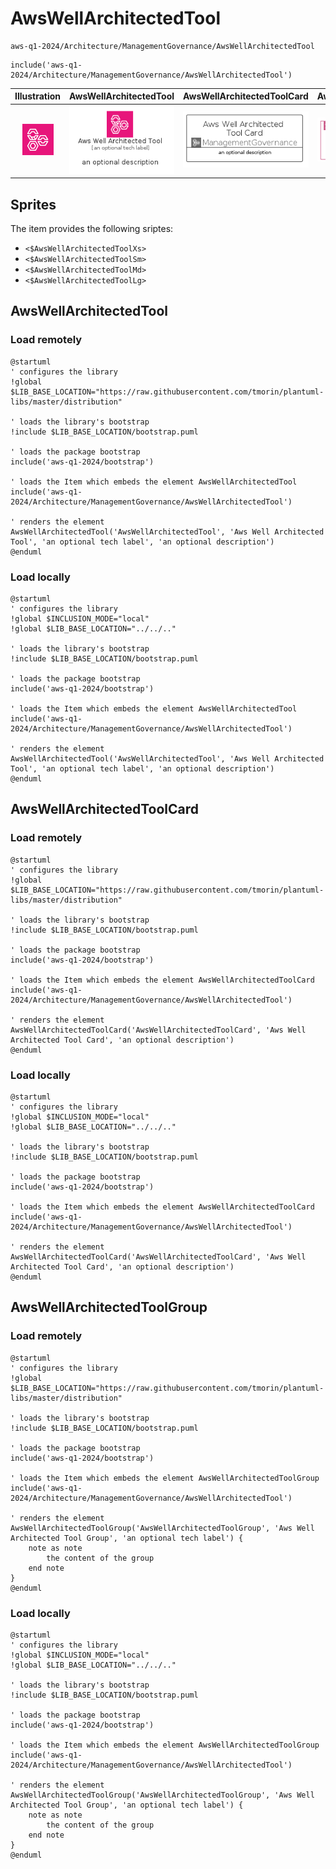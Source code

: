 # AwsWellArchitectedTool


```text
aws-q1-2024/Architecture/ManagementGovernance/AwsWellArchitectedTool
```

```text
include('aws-q1-2024/Architecture/ManagementGovernance/AwsWellArchitectedTool')
```



| Illustration | AwsWellArchitectedTool | AwsWellArchitectedToolCard | AwsWellArchitectedToolGroup |
| :---: | :---: | :---: | :---: |
| ![illustration for Illustration](../../../aws-q1-2024/Architecture/ManagementGovernance/AwsWellArchitectedTool.png) | ![illustration for AwsWellArchitectedTool](../../../aws-q1-2024/Architecture/ManagementGovernance/AwsWellArchitectedTool.Local.png) | ![illustration for AwsWellArchitectedToolCard](../../../aws-q1-2024/Architecture/ManagementGovernance/AwsWellArchitectedToolCard.Local.png) | ![illustration for AwsWellArchitectedToolGroup](../../../aws-q1-2024/Architecture/ManagementGovernance/AwsWellArchitectedToolGroup.Local.png) |



## Sprites
The item provides the following sriptes:

- `<$AwsWellArchitectedToolXs>`
- `<$AwsWellArchitectedToolSm>`
- `<$AwsWellArchitectedToolMd>`
- `<$AwsWellArchitectedToolLg>`





## AwsWellArchitectedTool

### Load remotely
```plantuml
@startuml
' configures the library
!global $LIB_BASE_LOCATION="https://raw.githubusercontent.com/tmorin/plantuml-libs/master/distribution"

' loads the library's bootstrap
!include $LIB_BASE_LOCATION/bootstrap.puml

' loads the package bootstrap
include('aws-q1-2024/bootstrap')

' loads the Item which embeds the element AwsWellArchitectedTool
include('aws-q1-2024/Architecture/ManagementGovernance/AwsWellArchitectedTool')

' renders the element
AwsWellArchitectedTool('AwsWellArchitectedTool', 'Aws Well Architected Tool', 'an optional tech label', 'an optional description')
@enduml
```

### Load locally
```plantuml
@startuml
' configures the library
!global $INCLUSION_MODE="local"
!global $LIB_BASE_LOCATION="../../.."

' loads the library's bootstrap
!include $LIB_BASE_LOCATION/bootstrap.puml

' loads the package bootstrap
include('aws-q1-2024/bootstrap')

' loads the Item which embeds the element AwsWellArchitectedTool
include('aws-q1-2024/Architecture/ManagementGovernance/AwsWellArchitectedTool')

' renders the element
AwsWellArchitectedTool('AwsWellArchitectedTool', 'Aws Well Architected Tool', 'an optional tech label', 'an optional description')
@enduml
```

## AwsWellArchitectedToolCard

### Load remotely
```plantuml
@startuml
' configures the library
!global $LIB_BASE_LOCATION="https://raw.githubusercontent.com/tmorin/plantuml-libs/master/distribution"

' loads the library's bootstrap
!include $LIB_BASE_LOCATION/bootstrap.puml

' loads the package bootstrap
include('aws-q1-2024/bootstrap')

' loads the Item which embeds the element AwsWellArchitectedToolCard
include('aws-q1-2024/Architecture/ManagementGovernance/AwsWellArchitectedTool')

' renders the element
AwsWellArchitectedToolCard('AwsWellArchitectedToolCard', 'Aws Well Architected Tool Card', 'an optional description')
@enduml
```

### Load locally
```plantuml
@startuml
' configures the library
!global $INCLUSION_MODE="local"
!global $LIB_BASE_LOCATION="../../.."

' loads the library's bootstrap
!include $LIB_BASE_LOCATION/bootstrap.puml

' loads the package bootstrap
include('aws-q1-2024/bootstrap')

' loads the Item which embeds the element AwsWellArchitectedToolCard
include('aws-q1-2024/Architecture/ManagementGovernance/AwsWellArchitectedTool')

' renders the element
AwsWellArchitectedToolCard('AwsWellArchitectedToolCard', 'Aws Well Architected Tool Card', 'an optional description')
@enduml
```

## AwsWellArchitectedToolGroup

### Load remotely
```plantuml
@startuml
' configures the library
!global $LIB_BASE_LOCATION="https://raw.githubusercontent.com/tmorin/plantuml-libs/master/distribution"

' loads the library's bootstrap
!include $LIB_BASE_LOCATION/bootstrap.puml

' loads the package bootstrap
include('aws-q1-2024/bootstrap')

' loads the Item which embeds the element AwsWellArchitectedToolGroup
include('aws-q1-2024/Architecture/ManagementGovernance/AwsWellArchitectedTool')

' renders the element
AwsWellArchitectedToolGroup('AwsWellArchitectedToolGroup', 'Aws Well Architected Tool Group', 'an optional tech label') {
    note as note
        the content of the group
    end note
}
@enduml
```

### Load locally
```plantuml
@startuml
' configures the library
!global $INCLUSION_MODE="local"
!global $LIB_BASE_LOCATION="../../.."

' loads the library's bootstrap
!include $LIB_BASE_LOCATION/bootstrap.puml

' loads the package bootstrap
include('aws-q1-2024/bootstrap')

' loads the Item which embeds the element AwsWellArchitectedToolGroup
include('aws-q1-2024/Architecture/ManagementGovernance/AwsWellArchitectedTool')

' renders the element
AwsWellArchitectedToolGroup('AwsWellArchitectedToolGroup', 'Aws Well Architected Tool Group', 'an optional tech label') {
    note as note
        the content of the group
    end note
}
@enduml
```

